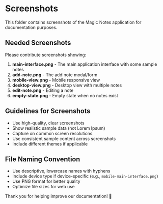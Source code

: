 # Screenshots

This folder contains screenshots of the Magic Notes application for documentation purposes.

## Needed Screenshots

Please contribute screenshots showing:

1. **main-interface.png** - The main application interface with some sample notes
2. **add-note.png** - The add note modal/form
3. **mobile-view.png** - Mobile responsive view
4. **desktop-view.png** - Desktop view with multiple notes
5. **edit-note.png** - Editing a note
6. **empty-state.png** - Empty state when no notes exist

## Guidelines for Screenshots

- Use high-quality, clear screenshots
- Show realistic sample data (not Lorem Ipsum)
- Capture on common screen resolutions
- Use consistent sample content across screenshots
- Include different themes if applicable

## File Naming Convention

- Use descriptive, lowercase names with hyphens
- Include device type if device-specific (e.g., `mobile-main-interface.png`)
- Use PNG format for better quality
- Optimize file sizes for web use

Thank you for helping improve our documentation! 📸
